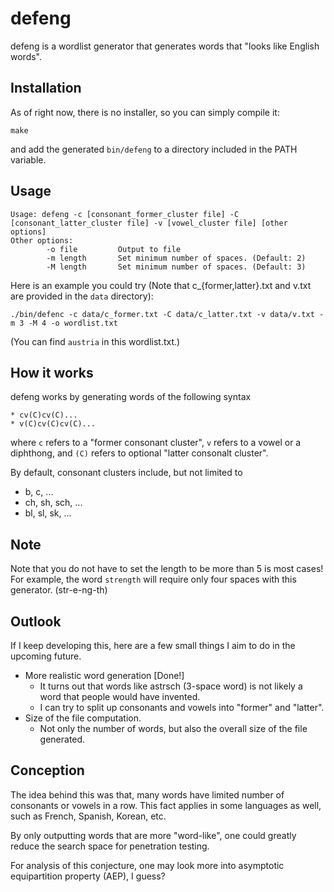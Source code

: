 # defeng

defeng is a wordlist generator that generates words that "looks like English words".

## Installation
As of right now, there is no installer, so you can simply compile it:
```
make
```
and add the generated `bin/defeng` to a directory included in the PATH variable.

## Usage
```
Usage: defeng -c [consonant_former_cluster file] -C [consonant_latter_cluster file] -v [vowel_cluster file] [other options]
Other options:
        -o file         Output to file
        -m length       Set minimum number of spaces. (Default: 2)
        -M length       Set minimum number of spaces. (Default: 3)
```
Here is an example you could try (Note that c_{former,latter}.txt and v.txt are provided in the `data` directory):
```
./bin/defenc -c data/c_former.txt -C data/c_latter.txt -v data/v.txt -m 3 -M 4 -o wordlist.txt
```
(You can find `austria` in this wordlist.txt.)

## How it works
defeng works by generating words of the following syntax
```
* cv(C)cv(C)...
* v(C)cv(C)cv(C)...
```
where `c` refers to a "former consonant cluster", `v` refers to a vowel or a diphthong, and `(C)` refers to optional "latter consonalt cluster".

By default, consonant clusters include, but not limited to
* b, c, ...
* ch, sh, sch, ...
* bl, sl, sk, ...

## Note
Note that you do not have to set the length to be more than 5 is most cases!
For example, the word `strength` will require only four spaces with this generator. (str-e-ng-th)

## Outlook
If I keep developing this, here are a few small things I aim to do in the upcoming future.
* More realistic word generation \[Done!\]
    * It turns out that words like astrsch (3-space word) is not likely a word that people would have invented.
    * I can try to split up consonants and vowels into "former" and "latter".
* Size of the file computation.
    * Not only the number of words, but also the overall size of the file generated.


## Conception
The idea behind this was that, many words have limited number of consonants or vowels in a row.
This fact applies in some languages as well, such as French, Spanish, Korean, etc.

By only outputting words that are more "word-like", one could greatly reduce the search space for penetration testing.

For analysis of this conjecture, one may look more into asymptotic equipartition property (AEP), I guess?

